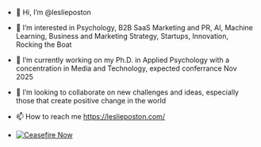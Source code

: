 - 👋 Hi, I’m @leslieposton
- 👀 I’m interested in Psychology, B2B SaaS Marketing and PR, AI, Machine Learning, Business and Marketing Strategy, Startups, Innovation, Rocking the Boat
- 🌱 I’m currently working on my Ph.D. in Applied Psychology with a concentration in Media and Technology, expected conferrance Nov 2025
- 💞️ I’m looking to collaborate on new challenges and ideas, especially those that create positive change in the world
- 📫 How to reach me https://leslieposton.com/

- [![Ceasefire Now](https://badge.techforpalestine.org/default)](https://techforpalestine.org/learn-more)
<!---
leslieposton/leslieposton is a ✨ special ✨ repository because its `README.md` (this file) appears on your GitHub profile.
You can click the Preview link to take a look at your changes.
--->

